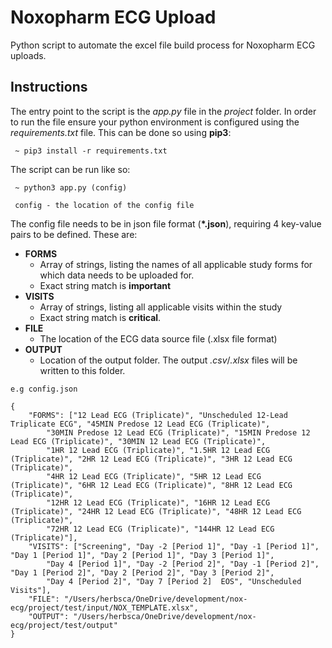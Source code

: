 # Noxopharm ECG Upload
Python script to automate the excel file build process for Noxopharm ECG uploads.

## Instructions
The entry point to the script is the _app.py_ file in the _project_ folder. In order to run the file ensure your python environment is configured using the _requirements.txt_ file. This can be done so using __pip3__:

```
 ~ pip3 install -r requirements.txt
```

The script can be run like so:

```
 ~ python3 app.py (config)

 config - the location of the config file
```

The config file needs to be in json file format (__*.json__), requiring 4 key-value pairs to be defined. These are:
 - __FORMS__
   - Array of strings, listing the names of all applicable study forms for which data needs to be uploaded for.
   - Exact string match is __important__
 - __VISITS__
   - Array of strings, listing all applicable visits within the study
   - Exact string match is __critical__.
 - __FILE__
   - The location of the ECG data source file (.xlsx file format)
 - __OUTPUT__
   - Location of the output folder. The output _.csv_/_.xlsx_ files will be written to this folder.

```
e.g config.json

{
    "FORMS": ["12 Lead ECG (Triplicate)", "Unscheduled 12-Lead Triplicate ECG", "45MIN Predose 12 Lead ECG (Triplicate)",
        "30MIN Predose 12 Lead ECG (Triplicate)", "15MIN Predose 12 Lead ECG (Triplicate)", "30MIN 12 Lead ECG (Triplicate)",
        "1HR 12 Lead ECG (Triplicate)", "1.5HR 12 Lead ECG (Triplicate)", "2HR 12 Lead ECG (Triplicate)", "3HR 12 Lead ECG (Triplicate)",
        "4HR 12 Lead ECG (Triplicate)", "5HR 12 Lead ECG (Triplicate)", "6HR 12 Lead ECG (Triplicate)", "8HR 12 Lead ECG (Triplicate)",
        "12HR 12 Lead ECG (Triplicate)", "16HR 12 Lead ECG (Triplicate)", "24HR 12 Lead ECG (Triplicate)", "48HR 12 Lead ECG (Triplicate)",
        "72HR 12 Lead ECG (Triplicate)", "144HR 12 Lead ECG (Triplicate)"],
    "VISITS": ["Screening", "Day -2 [Period 1]", "Day -1 [Period 1]", "Day 1 [Period 1]", "Day 2 [Period 1]", "Day 3 [Period 1]",
        "Day 4 [Period 1]", "Day -2 [Period 2]", "Day -1 [Period 2]", "Day 1 [Period 2]", "Day 2 [Period 2]", "Day 3 [Period 2]", 
        "Day 4 [Period 2]", "Day 7 [Period 2]  EOS", "Unscheduled Visits"],
    "FILE": "/Users/herbsca/OneDrive/development/nox-ecg/project/test/input/NOX_TEMPLATE.xlsx",
    "OUTPUT": "/Users/herbsca/OneDrive/development/nox-ecg/project/test/output"
}
```

